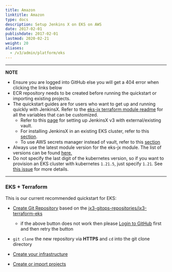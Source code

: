 ```yaml
---
title: Amazon
linktitle: Amazon
type: docs
description: Setup Jenkins X on EKS on AWS
date: 2017-02-01
publishdate: 2017-02-01
lastmod: 2020-02-21
weight: 20
aliases:
  - /v3/admin/platform/eks
---
```


---

**NOTE**

- Ensure you are logged into GitHub else you will get a 404 error when clicking the links below
- ECR repository needs to be created before running the quickstart or importing existing projects.
- The quickstart guides are for users who want to get up and running quickly with JenkinsX.
  Refer to the [eks-jx terraform module readme](https://github.com/jenkins-x/terraform-aws-eks-jx/blob/master/README.md) for all the variables that can be customized.
  - Refer to this [page](/v3/admin/setup/secrets/vault/#external-vault) for setting up JenkinsX v3 with external/existing vault.
  - For installing JenkinsX in an existing EKS cluster, refer to this [section](https://github.com/jenkins-x/terraform-aws-eks-jx#existing-eks-cluster).
  - To use AWS secrets manager instead of vault, refer to this [section](https://github.com/jenkins-x/terraform-aws-eks-jx#secrets-management)
- Always use the latest module version for the eks-jx module.
  The list of versions can be found [here.](https://github.com/jenkins-x/terraform-aws-eks-jx/releases)
- Do not specify the last digit of the kubernetes version, so if you want to provision an EKS cluster with kubernetes `1.21.5`, just specify `1.21`. See [this issue](https://github.com/jx3-gitops-repositories/jx3-terraform-eks/issues/26#issuecomment-936055015) for more details.

---

### EKS + Terraform

This is our current recommended quickstart for EKS:

- <a href="https://github.com/jx3-gitops-repositories/jx3-terraform-eks/generate" target="github" class="btn bg-primary text-light">Create Git Repository</a> based on the [jx3-gitops-repositories/jx3-terraform-eks](https://github.com/jx3-gitops-repositories/jx3-terraform-eks)

  - if the above button does not work then please [Login to GitHub](https://github.com/login) first and then retry the button

- `git clone` the new repository via **HTTPS** and `cd` into the git clone directory

- <a href="https://github.com/jx3-gitops-repositories/jx3-terraform-eks/blob/master/README.md"
    target="github" class="btn bg-primary text-light" 
    title="use your new git repository to create your cloud infrastructure and install Jenkins X">
  Create your infrastructure
  </a>

- <a href="/v3/develop/create-project/" class="btn bg-primary text-light">Create or import projects</a>
